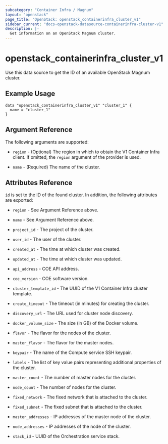 ```yaml
---
subcategory: "Container Infra / Magnum"
layout: "openstack"
page_title: "OpenStack: openstack_containerinfra_cluster_v1"
sidebar_current: "docs-openstack-datasource-containerinfra-cluster-v1"
description: |-
  Get information on an OpenStack Magnum cluster.
---
```


# openstack\_containerinfra\_cluster\_v1

Use this data source to get the ID of an available OpenStack Magnum cluster.

## Example Usage

```hcl
data "openstack_containerinfra_cluster_v1" "cluster_1" {
  name = "cluster_1"
}
```

## Argument Reference

The following arguments are supported:

* `region` - (Optional) The region in which to obtain the V1 Container Infra
    client.
    If omitted, the `region` argument of the provider is used.

* `name` - (Required) The name of the cluster.

## Attributes Reference

`id` is set to the ID of the found cluster. In addition, the following
attributes are exported:

* `region` - See Argument Reference above.

* `name` - See Argument Reference above.

* `project_id` - The project of the cluster.

* `user_id` - The user of the cluster.

* `created_at` - The time at which cluster was created.

* `updated_at` - The time at which cluster was updated.

* `api_address` - COE API address.

* `coe_version` - COE software version.

* `cluster_template_id` - The UUID of the V1 Container Infra cluster template.

* `create_timeout` - The timeout (in minutes) for creating the cluster.

* `discovery_url` - The URL used for cluster node discovery.

* `docker_volume_size` - The size (in GB) of the Docker volume.

* `flavor` - The flavor for the nodes of the cluster.

* `master_flavor` - The flavor for the master nodes.

* `keypair` - The name of the Compute service SSH keypair.

* `labels` - The list of key value pairs representing additional properties of
    the cluster.

* `master_count` - The number of master nodes for the cluster.

* `node_count` - The number of nodes for the cluster.

* `fixed_network` - The fixed network that is attached to the cluster.

* `fixed_subnet` - The fixed subnet that is attached to the cluster.

* `master_addresses` - IP addresses of the master node of the cluster.

* `node_addresses` - IP addresses of the node of the cluster.

* `stack_id` - UUID of the Orchestration service stack.
